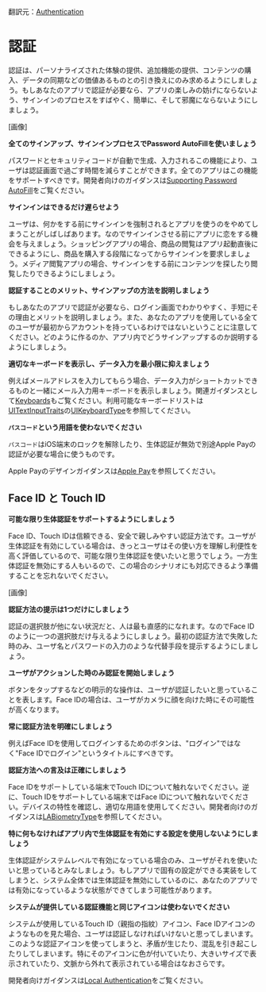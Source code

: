 翻訳元：[Authentication](https://developer.apple.com/design/human-interface-guidelines/ios/user-interaction/authentication/)

# 認証

認証は、パーソナライズされた体験の提供、追加機能の提供、コンテンツの購入、データの同期などの価値あるものとの引き換えにのみ求めるようにしましょう。もしあなたのアプリで認証が必要なら、アプリの楽しみの妨げにならないよう、サインインのプロセスをすばやく、簡単に、そして邪魔にならないようにしましょう。

[画像]

**全てのサインアップ、サインインプロセスでPassword AutoFillを使いましょう**

パスワードとセキュリティコードが自動で生成、入力されるこの機能により、ユーザは認証画面で過ごす時間を減らすことができます。全てのアプリはこの機能をサポートすべきです。開発者向けのガイダンスは[Supporting Password AutoFill](https://developer.apple.com/documentation/security/password_autofill/)をご覧ください。

**サインインはできるだけ遅らせよう**

ユーザは、何かをする前にサインインを強制されるとアプリを使うのをやめてしまうことがしばしばあります。なのでサインインさせる前にアプリに恋をする機会を与えましょう。ショッピングアプリの場合、商品の閲覧はアプリ起動直後にできるようにし、商品を購入する段階になってからサインインを要求しましょう。メディア閲覧アプリの場合、サインインをする前にコンテンツを探したり閲覧したりできるようにしましょう。

**認証することのメリット、サインアップの方法を説明しましょう**

もしあなたのアプリで認証が必要なら、ログイン画面でわかりやすく、手短にその理由とメリットを説明しましょう。また、あなたのアプリを使用している全てのユーザが最初からアカウントを持っているわけではないということに注意してください。どのように作るのか、アプリ内でどうサインアップするのか説明するようにしましょう。

**適切なキーボードを表示し、データ入力を最小限に抑えましょう**

例えばメールアドレスを入力してもらう場合、データ入力がショートカットできるものと一緒にメール入力用キーボードを表示しましょう。関連ガイダンスとして[Keyboards](https://developer.apple.com/design/human-interface-guidelines/ios/controls/text-fields/#keyboards)もご覧ください。利用可能なキーボードリストは[UITextInputTraits](https://developer.apple.com/documentation/uikit/uitextinputtraits)の[UIKeyboardType](https://developer.apple.com/documentation/uikit/uikeyboardtype)を参照してください。

**`パスコード`という用語を使わないでください**

`パスコード`はiOS端末のロックを解除したり、生体認証が無効で別途Apple Payの認証が必要な場合に使うものです。

Apple Payのデザインガイダンスは[Apple Pay](https://developer.apple.com/design/human-interface-guidelines/apple-pay/overview/introduction/)を参照してください。


## Face ID と Touch ID

**可能な限り生体認証をサポートするようにしましょう**

Face ID、Touch IDは信頼できる、安全で親しみやすい認証方法です。ユーザが生体認証を有効にしている場合は、きっとユーザはその使い方を理解し利便性を高く評価しているので、可能な限り生体認証を使いたいと思うでしょう。一方生体認証を無効にする人もいるので、この場合のシナリオにも対応できるよう準備することを忘れないでください。

[画像]

**認証方法の提示は1つだけにしましょう**

認証の選択肢が他にない状況だと、人は最も直感的になれます。なのでFace IDのように一つの選択肢だけ与えるようにしましょう。最初の認証方法で失敗した時のみ、ユーザ名とパスワードの入力のような代替手段を提示するようにしましょう。

**ユーザがアクションした時のみ認証を開始しましょう**

ボタンをタップするなどの明示的な操作は、ユーザが認証したいと思っていることを表します。Face IDの場合は、ユーザがカメラに顔を向けた時にその可能性が高くなります。

**常に認証方法を明確にしましょう**

例えばFace IDを使用してログインするためのボタンは、"ログイン"ではなく"Face IDでログイン"というタイトルにすべきです。

**認証方法への言及は正確にしましょう**

Face IDをサポートしている端末でTouch IDについて触れないでください。逆に、Touch IDをサポートしている端末ではFace IDについて触れないでください。デバイスの特性を確認し、適切な用語を使用してください。開発者向けのガイダンスは[LABiometryType](https://developer.apple.com/documentation/localauthentication/labiometrytype)を参照してください。

**特に何もなければアプリ内で生体認証を有効にする設定を使用しないようにしましょう**

生体認証がシステムレベルで有効になっている場合のみ、ユーザがそれを使いたいと思っているとみなしましょう。もしアプリで固有の設定ができる実装をしてしまうと、システム全体では生体認証を無効にしているのに、あなたのアプリでは有効になっているような状態ができてしまう可能性があります。

**システムが提供している認証機能と同じアイコンは使わないでください**

システムが使用しているTouch ID（親指の指紋）アイコン、Face IDアイコンのようなものを見た場合、ユーザは認証しなければいけないと思ってしまいます。このような認証アイコンを使ってしまうと、矛盾が生じたり、混乱を引き起こしたりしてしまいます。特にそのアイコンに色が付いていたり、大きいサイズで表示されていたり、文脈から外れて表示されている場合はなおさらです。

開発者向けガイダンスは[Local Authentication](https://developer.apple.com/documentation/localauthentication)をご覧ください。
